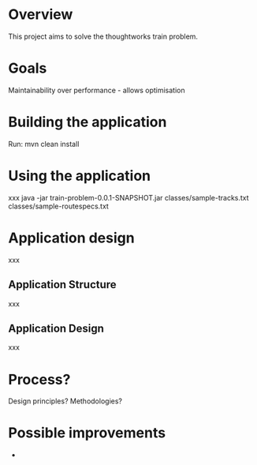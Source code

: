 # Overview
This project aims to solve the thoughtworks train problem.

# Goals
Maintainability over performance - allows optimisation

# Building the application
Run: mvn clean install

# Using the application
xxx
java -jar train-problem-0.0.1-SNAPSHOT.jar classes/sample-tracks.txt classes/sample-routespecs.txt

# Application design
xxx

## Application Structure
xxx

## Application Design
xxx

# Process?
Design principles?
Methodologies?

# Possible improvements
- 